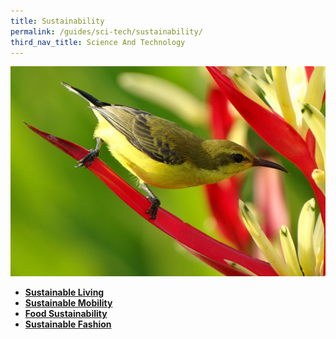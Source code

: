 ```yaml
---
title: Sustainability
permalink: /guides/sci-tech/sustainability/
third_nav_title: Science And Technology
---
```

<img src="/images/category/life-science.jpg" alt="life sciences banner" style="width:800px;" />


- [**Sustainable Living**](/guides/sci-tech/sustainability/sustainable-living)
- [**Sustainable Mobility**](/guides/sci-tech/sustainability/sustain-mobility)
- [**Food Sustainability**](/guides/sci-tech/sustainability/food)
- [**Sustainable Fashion**](/guides/sci-tech/sustainability/sustainablefashion)